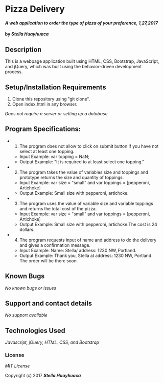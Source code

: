 # Pizza Delivery
#### _A web application to order the type of pizza of your preference, 1,27,2017_
#### by _**Stella Huayhuaca**_
## Description
This is a webpage application built using HTML, CSS, Bootstrap, JavaScript, and jQuery, which was built using the behavior-driven development process.

## Setup/Installation Requirements

1. Clone this repository using "git clone".
2. Open index.html in any browser.

_Does not require a server or setting up a database._

## Program Specifications:
* 1. The program does not allow to click on submit button if you have not select at least one topping.
  * Input Example: var topping = NaN;
  * Output Example: "It is required to at least select one topping."
* 2. The program takes the value of variables size and toppings and prototype returns the size and quantity of toppings.
  * Input Example: var size = "small" and var toppings = [pepperoni, Artichoke]
  * Output Example: Small size with pepperoni, artichoke.
* 3. The program uses the value of variable size and variable toppings and returns the total cost of the pizza.
  * Input Example: var size = "small" and var toppings = [pepperoni, Artichoke]
  * Output Example: Small size with pepperoni, artichoke.The cost is 24 dollars.  
* 4. The program requests input of name and address to do the delivery and gives a confirmation message.
  * Input Example: Name: Stella/ address: 1230 NW, Portland.
  * Output Example: Thank you, Stella at address: 1230 NW, Portland. The order will be there soon.

## Known Bugs

_No known bugs or issues_

## Support and contact details

_No support available_

## Technologies Used

_Javascript, jQuery, HTML, CSS, and Bootstrap_

### License

*MIT License*

Copyright (c) 2017 **_Stella Huayhuaca_**
